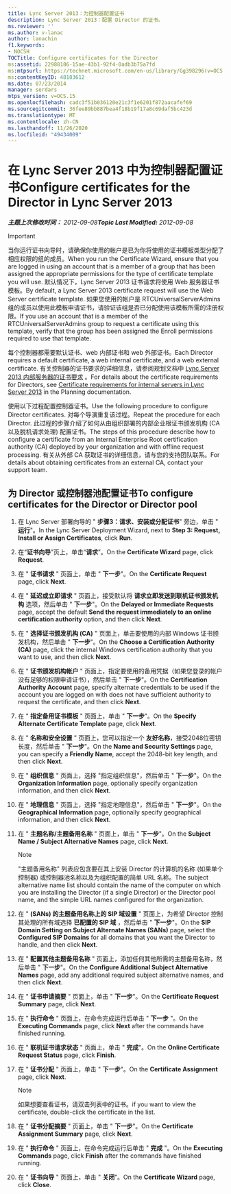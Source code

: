 ```yaml
---
title: Lync Server 2013：为控制器配置证书
description: Lync Server 2013：配置 Director 的证书。
ms.reviewer: ''
ms.author: v-lanac
author: lanachin
f1.keywords:
- NOCSH
TOCTitle: Configure certificates for the Director
ms:assetid: 22988186-15ae-43b1-92f4-0adb3b75a7fd
ms:mtpsurl: https://technet.microsoft.com/en-us/library/Gg398296(v=OCS.15)
ms:contentKeyID: 48183612
ms.date: 07/23/2014
manager: serdars
mtps_version: v=OCS.15
ms.openlocfilehash: cadc3f51b036120e21c3f1e6201f872aacafef69
ms.sourcegitcommit: 36fee89bb887bea4f18b19f17a8c69daf5bc423d
ms.translationtype: MT
ms.contentlocale: zh-CN
ms.lasthandoff: 11/26/2020
ms.locfileid: "49434009"
---
```

# <a name="configure-certificates-for-the-director-in-lync-server-2013"></a><span data-ttu-id="325a2-103">在 Lync Server 2013 中为控制器配置证书</span><span class="sxs-lookup"><span data-stu-id="325a2-103">Configure certificates for the Director in Lync Server 2013</span></span>

<div data-xmlns="http://www.w3.org/1999/xhtml">

<div class="topic" data-xmlns="http://www.w3.org/1999/xhtml" data-msxsl="urn:schemas-microsoft-com:xslt" data-cs="https://msdn.microsoft.com/">

<div data-asp="https://msdn2.microsoft.com/asp">



</div>

<div id="mainSection">

<div id="mainBody"><span data-ttu-id="325a2-104">

<span> </span></span><span class="sxs-lookup"><span data-stu-id="325a2-104">

<span> </span></span></span>

<span data-ttu-id="325a2-105">_**主题上次修改时间：** 2012-09-08_</span><span class="sxs-lookup"><span data-stu-id="325a2-105">_**Topic Last Modified:** 2012-09-08_</span></span>

<div>


> [!IMPORTANT]  
> <span data-ttu-id="325a2-106">当你运行证书向导时，请确保你使用的帐户是已为你将使用的证书模板类型分配了相应权限的组的成员。</span><span class="sxs-lookup"><span data-stu-id="325a2-106">When you run the Certificate Wizard, ensure that you are logged in using an account that is a member of a group that has been assigned the appropriate permissions for the type of certificate template you will use.</span></span> <span data-ttu-id="325a2-107">默认情况下，Lync Server 2013 证书请求将使用 Web 服务器证书模板。</span><span class="sxs-lookup"><span data-stu-id="325a2-107">By default, a Lync Server 2013 certificate request will use the Web Server certificate template.</span></span> <span data-ttu-id="325a2-108">如果您使用的帐户是 RTCUniversalServerAdmins 组的成员以使用此模板申请证书，请验证该组是否已分配使用该模板所需的注册权限。</span><span class="sxs-lookup"><span data-stu-id="325a2-108">If you use an account that is a member of the RTCUniversalServerAdmins group to request a certificate using this template, verify that the group has been assigned the Enroll permissions required to use that template.</span></span>



</div>

<span data-ttu-id="325a2-109">每个控制器都需要默认证书、web 内部证书和 web 外部证书。</span><span class="sxs-lookup"><span data-stu-id="325a2-109">Each Director requires a default certificate, a web internal certificate, and a web external certificate.</span></span> <span data-ttu-id="325a2-110">有关控制器的证书要求的详细信息，请参阅规划文档中 [Lync Server 2013 内部服务器的证书要求](lync-server-2013-certificate-requirements-for-internal-servers.md) 。</span><span class="sxs-lookup"><span data-stu-id="325a2-110">For details about the certificate requirements for Directors, see [Certificate requirements for internal servers in Lync Server 2013](lync-server-2013-certificate-requirements-for-internal-servers.md) in the Planning documentation.</span></span>

<span data-ttu-id="325a2-111">使用以下过程配置控制器证书。</span><span class="sxs-lookup"><span data-stu-id="325a2-111">Use the following procedure to configure Director certificates.</span></span> <span data-ttu-id="325a2-112">对每个导演重复该过程。</span><span class="sxs-lookup"><span data-stu-id="325a2-112">Repeat the procedure for each Director.</span></span> <span data-ttu-id="325a2-113">此过程的步骤介绍了如何从由组织部署的内部企业根证书颁发机构 (CA 以及脱机请求处理) 配置证书。</span><span class="sxs-lookup"><span data-stu-id="325a2-113">The steps of this procedure describe how to configure a certificate from an Internal Enterprise Root certification authority (CA) deployed by your organization and with offline request processing.</span></span> <span data-ttu-id="325a2-114">有关从外部 CA 获取证书的详细信息，请与您的支持团队联系。</span><span class="sxs-lookup"><span data-stu-id="325a2-114">For details about obtaining certificates from an external CA, contact your support team.</span></span>

<div>

## <a name="to-configure-certificates-for-the-director-or-director-pool"></a><span data-ttu-id="325a2-115">为 Director 或控制器池配置证书</span><span class="sxs-lookup"><span data-stu-id="325a2-115">To configure certificates for the Director or Director pool</span></span>

1.  <span data-ttu-id="325a2-116">在 Lync Server 部署向导的 " **步骤3：请求、安装或分配证书**" 旁边，单击 " **运行**"。</span><span class="sxs-lookup"><span data-stu-id="325a2-116">In the Lync Server Deployment Wizard, next to **Step 3: Request, Install or Assign Certificates**, click **Run**.</span></span>

2.  <span data-ttu-id="325a2-117">在“**证书向导**”页上，单击“**请求**”。</span><span class="sxs-lookup"><span data-stu-id="325a2-117">On the **Certificate Wizard** page, click **Request**.</span></span>

3.  <span data-ttu-id="325a2-118">在 " **证书请求** " 页面上，单击 " **下一步**"。</span><span class="sxs-lookup"><span data-stu-id="325a2-118">On the **Certificate Request** page, click **Next**.</span></span>

4.  <span data-ttu-id="325a2-119">在 " **延迟或立即请求** " 页面上，接受默认将 **请求立即发送到联机证书颁发机构** 选项，然后单击 " **下一步**"。</span><span class="sxs-lookup"><span data-stu-id="325a2-119">On the **Delayed or Immediate Requests** page, accept the default **Send the request immediately to an online certification authority** option, and then click **Next**.</span></span>

5.  <span data-ttu-id="325a2-120">在 " **选择证书颁发机构 (CA)** " 页面上，单击要使用的内部 Windows 证书颁发机构，然后单击 " **下一步**"。</span><span class="sxs-lookup"><span data-stu-id="325a2-120">On the **Choose a Certification Authority (CA)** page, click the internal Windows certification authority that you want to use, and then click **Next**.</span></span>

6.  <span data-ttu-id="325a2-121">在 " **证书颁发机构帐户** " 页面上，指定要使用的备用凭据（如果您登录的帐户没有足够的权限申请证书），然后单击 " **下一步**"。</span><span class="sxs-lookup"><span data-stu-id="325a2-121">On the **Certification Authority Account** page, specify alternate credentials to be used if the account you are logged on with does not have sufficient authority to request the certificate, and then click **Next**.</span></span>

7.  <span data-ttu-id="325a2-122">在 " **指定备用证书模板** " 页面上，单击 " **下一步**"。</span><span class="sxs-lookup"><span data-stu-id="325a2-122">On the **Specify Alternate Certificate Template** page, click **Next**.</span></span>

8.  <span data-ttu-id="325a2-123">在 " **名称和安全设置** " 页面上，您可以指定一个 **友好名称**，接受2048位密钥长度，然后单击 " **下一步**"。</span><span class="sxs-lookup"><span data-stu-id="325a2-123">On the **Name and Security Settings** page, you can specify a **Friendly Name**, accept the 2048-bit key length, and then click **Next**.</span></span>

9.  <span data-ttu-id="325a2-124">在 " **组织信息** " 页面上，选择 "指定组织信息"，然后单击 " **下一步**"。</span><span class="sxs-lookup"><span data-stu-id="325a2-124">On the **Organization Information** page, optionally specify organization information, and then click **Next**.</span></span>

10. <span data-ttu-id="325a2-125">在 " **地理信息** " 页面上，选择 "指定地理信息"，然后单击 " **下一步**"。</span><span class="sxs-lookup"><span data-stu-id="325a2-125">On the **Geographical Information** page, optionally specify geographical information, and then click **Next**.</span></span>

11. <span data-ttu-id="325a2-126">在 " **主题名称/主题备用名称** " 页面上，单击 " **下一步**"。</span><span class="sxs-lookup"><span data-stu-id="325a2-126">On the **Subject Name / Subject Alternative Names** page, click **Next**.</span></span>
    
    <div>
    

    > [!NOTE]  
    > <span data-ttu-id="325a2-127">"主题备用名称" 列表应包含要在其上安装 Director 的计算机的名称 (如果单个控制器) 或控制器池名称以及为组织配置的简单 URL 名称。</span><span class="sxs-lookup"><span data-stu-id="325a2-127">The subject alternative name list should contain the name of the computer on which you are installing the Director (if a single Director) or the Director pool name, and the simple URL names configured for the organization.</span></span>

    
    </div>

12. <span data-ttu-id="325a2-128">在 " **(SANs) 的主题备用名称上的 SIP 域设置** " 页面上，为希望 Director 控制其处理的所有域选择 **已配置的 SIP 域** ，然后单击 " **下一步**"。</span><span class="sxs-lookup"><span data-stu-id="325a2-128">On the **SIP Domain Setting on Subject Alternate Names (SANs)** page, select the **Configured SIP Domains** for all domains that you want the Director to handle, and then click **Next**.</span></span>

13. <span data-ttu-id="325a2-129">在 " **配置其他主题备用名称** " 页面上，添加任何其他所需的主题备用名称，然后单击 " **下一步**"。</span><span class="sxs-lookup"><span data-stu-id="325a2-129">On the **Configure Additional Subject Alternative Names** page, add any additional required subject alternative names, and then click **Next**.</span></span>

14. <span data-ttu-id="325a2-130">在 " **证书申请摘要** " 页面上，单击 " **下一步**"。</span><span class="sxs-lookup"><span data-stu-id="325a2-130">On the **Certificate Request Summary** page, click **Next**.</span></span>

15. <span data-ttu-id="325a2-131">在 " **执行命令** " 页面上，在命令完成运行后单击 " **下一步** "。</span><span class="sxs-lookup"><span data-stu-id="325a2-131">On the **Executing Commands** page, click **Next** after the commands have finished running.</span></span>

16. <span data-ttu-id="325a2-132">在 " **联机证书请求状态** " 页面上，单击 " **完成**"。</span><span class="sxs-lookup"><span data-stu-id="325a2-132">On the **Online Certificate Request Status** page, click **Finish**.</span></span>

17. <span data-ttu-id="325a2-133">在 " **证书分配** " 页面上，单击 " **下一步**"。</span><span class="sxs-lookup"><span data-stu-id="325a2-133">On the **Certificate Assignment** page, click **Next**.</span></span>
    
    <div>
    

    > [!NOTE]  
    > <span data-ttu-id="325a2-134">如果想要查看证书，请双击列表中的证书。</span><span class="sxs-lookup"><span data-stu-id="325a2-134">if you want to view the certificate, double-click the certificate in the list.</span></span>

    
    </div>

18. <span data-ttu-id="325a2-135">在 " **证书分配摘要** " 页面上，单击 " **下一步**"。</span><span class="sxs-lookup"><span data-stu-id="325a2-135">On the **Certificate Assignment Summary** page, click **Next**.</span></span>

19. <span data-ttu-id="325a2-136">在 " **执行命令** " 页面上，在命令完成运行后单击 " **完成** "。</span><span class="sxs-lookup"><span data-stu-id="325a2-136">On the **Executing Commands** page, click **Finish** after the commands have finished running.</span></span>

20. <span data-ttu-id="325a2-137">在 " **证书向导** " 页面上，单击 " **关闭**"。</span><span class="sxs-lookup"><span data-stu-id="325a2-137">On the **Certificate Wizard** page, click **Close**.</span></span>

<span data-ttu-id="325a2-138"></div>

</div>

<span> </span>

</div>

</div>

</span><span class="sxs-lookup"><span data-stu-id="325a2-138"></div>

</div>

<span> </span>

</div>

</div>

</span></span></div>

